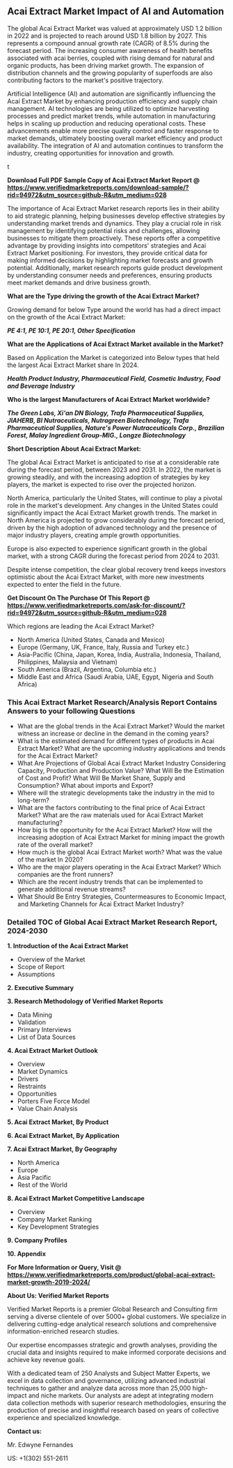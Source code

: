<h2>Acai Extract Market Impact of AI and Automation</h2><p>The global Acai Extract Market was valued at approximately USD 1.2 billion in 2022 and is projected to reach around USD 1.8 billion by 2027. This represents a compound annual growth rate (CAGR) of 8.5% during the forecast period. The increasing consumer awareness of health benefits associated with acai berries, coupled with rising demand for natural and organic products, has been driving market growth. The expansion of distribution channels and the growing popularity of superfoods are also contributing factors to the market's positive trajectory.</p><p>Artificial Intelligence (AI) and automation are significantly influencing the Acai Extract Market by enhancing production efficiency and supply chain management. AI technologies are being utilized to optimize harvesting processes and predict market trends, while automation in manufacturing helps in scaling up production and reducing operational costs. These advancements enable more precise quality control and faster response to market demands, ultimately boosting overall market efficiency and product availability. The integration of AI and automation continues to transform the industry, creating opportunities for innovation and growth.</p>t</p><p id="" class=""><strong>Download Full PDF Sample Copy of Acai Extract Market Report @ <a href="https://www.verifiedmarketreports.com/download-sample/?rid=94972&utm_source=github-R&utm_medium=028" target="_blank">https://www.verifiedmarketreports.com/download-sample/?rid=94972&utm_source=github-R&utm_medium=028</a></strong></p><p>The importance of&nbsp;Acai Extract Market research reports lies in their ability to aid strategic planning, helping businesses develop effective strategies by understanding market trends and dynamics. They play a crucial role in risk management by identifying potential risks and challenges, allowing businesses to mitigate them proactively. These reports offer a competitive advantage by providing insights into competitors' strategies and Acai Extract Market positioning. For investors, they provide critical data for making informed decisions by highlighting market forecasts and growth potential. Additionally, market research reports guide product development by understanding consumer needs and preferences, ensuring products meet market demands and drive business growth.</p><p><strong>What are the&nbsp;Type driving the growth of the Acai Extract Market?</strong></p><p id="" class="">Growing demand for below Type around the world has had a direct impact on the growth of the Acai Extract Market:</p><em><strong>PE 4:1, PE 10:1, PE 20:1, Other Specification</strong></em></p><strong>What are the&nbsp;Applications&nbsp;of Acai Extract Market available in the Market?</strong></p><p id="" class="">Based on Application the Market is categorized into Below types that held the largest Acai Extract Market share In 2024.</p><em><strong>Health Product Industry, Pharmaceutical Field, Cosmetic Industry, Food and Beverage Industry</strong></em></p><strong>Who is the largest Manufacturers of Acai Extract Market worldwide?</strong></p><p><em><strong>The Green Labs, Xi'an DN Biology, Trafa Pharmaceutical Supplies, JIAHERB, BI Nutraceuticals, Nutragreen Biotechnology, Trafa Pharmaceutical Supplies, Nature's Power Nutraceuticals Corp., Brazilian Forest, Malay Ingredient Group-MIG., Longze Biotechnology</strong></em></p><p id="" class=""><strong>Short Description About Acai Extract Market:</strong></p><p>The global Acai Extract Market is anticipated to rise at a considerable rate during the forecast period, between 2023 and 2031. In 2022, the market is growing steadily, and with the increasing adoption of strategies by key players, the market is expected to rise over the projected horizon.</p><p>North America, particularly the United States, will continue to play a pivotal role in the market's development. Any changes in the United States could significantly impact the Acai Extract Market growth trends. The market in North America is projected to grow considerably during the forecast period, driven by the high adoption of advanced technology and the presence of major industry players, creating ample growth opportunities.</p><p>Europe is also expected to experience significant growth in the global market, with a strong CAGR during the forecast period from 2024 to 2031.</p><p>Despite intense competition, the clear global recovery trend keeps investors optimistic about the Acai Extract Market, with more new investments expected to enter the field in the future.</p><p id="" class=""><strong>Get Discount On The Purchase Of This Report @ <a href="https://www.verifiedmarketreports.com/ask-for-discount/?rid=94972&utm_source=github-R&utm_medium=028" target="_blank">https://www.verifiedmarketreports.com/ask-for-discount/?rid=94972&utm_source=github-R&utm_medium=028</a></strong></p>Which regions are leading the Acai Extract Market?</p><ul><li>North America (United States, Canada and Mexico)</li><li>Europe (Germany, UK, France, Italy, Russia and Turkey etc.)</li><li>Asia-Pacific (China, Japan, Korea, India, Australia, Indonesia, Thailand, Philippines, Malaysia and Vietnam)</li><li>South America (Brazil, Argentina, Columbia etc.)</li><li>Middle East and Africa (Saudi Arabia, UAE, Egypt, Nigeria and South Africa)</li></ul><h3 id="" class="">This Acai Extract Market Research/Analysis Report Contains Answers to your following Questions</h3><ul><li>What are the global trends in the Acai Extract Market? Would the market witness an increase or decline in the demand in the coming years?</li><li>What is the estimated demand for different types of products in Acai Extract Market? What are the upcoming industry applications and trends for the Acai Extract Market?</li><li>What Are Projections of Global Acai Extract Market Industry Considering Capacity, Production and Production Value? What Will Be the Estimation of Cost and Profit? What Will Be Market Share, Supply and Consumption? What about imports and Export?</li><li>Where will the strategic developments take the industry in the mid to long-term?</li><li>What are the factors contributing to the final price of Acai Extract Market? What are the raw materials used for Acai Extract Market manufacturing?</li><li>How big is the opportunity for the Acai Extract Market? How will the increasing adoption of Acai Extract Market for mining impact the growth rate of the overall market?</li><li>How much is the global Acai Extract Market worth? What was the value of the market In 2020?</li><li>Who are the major players operating in the Acai Extract Market? Which companies are the front runners?</li><li>Which are the recent industry trends that can be implemented to generate additional revenue streams?</li><li>What Should Be Entry Strategies, Countermeasures to Economic Impact, and Marketing Channels for Acai Extract Market Industry?</li></ul><h3 id="" class="">Detailed TOC of Global Acai Extract Market Research Report, 2024-2030</h3><p id="" class=""><strong>1. Introduction of the Acai Extract Market</strong></p><ul><li>Overview of the Market</li><li>Scope of Report</li><li>Assumptions</li></ul><p id="" class=""><strong>2. Executive Summary</strong></p><p id="" class=""><strong>3. Research Methodology of Verified Market Reports</strong></p><ul><li>Data Mining</li><li>Validation</li><li>Primary Interviews</li><li>List of Data Sources</li></ul><p id="" class=""><strong>4. Acai Extract Market Outlook</strong></p><ul><li>Overview</li><li>Market Dynamics</li><li>Drivers</li><li>Restraints</li><li>Opportunities</li><li>Porters Five Force Model</li><li>Value Chain Analysis</li></ul><p id="" class=""><strong>5. Acai Extract Market, By Product</strong></p><p id="" class=""><strong>6. Acai Extract Market, By Application</strong></p><p id="" class=""><strong>7. Acai Extract Market, By Geography</strong></p><ul><li>North America</li><li>Europe</li><li>Asia Pacific</li><li>Rest of the World</li></ul><p id="" class=""><strong>8. Acai Extract Market Competitive Landscape</strong></p><ul><li>Overview</li><li>Company Market Ranking</li><li>Key Development Strategies</li></ul><p id="" class=""><strong>9. Company Profiles</strong></p><p id="" class=""><strong>10. Appendix</strong></p><p id="" class=""><strong>For More Information or Query, Visit @ <a href="https://www.verifiedmarketreports.com/product/global-acai-extract-market-growth-2019-2024/" target="_blank">https://www.verifiedmarketreports.com/product/global-acai-extract-market-growth-2019-2024/</a></strong></p><p id="" class=""><strong>About Us: Verified Market Reports</strong></p><p id="" class="">Verified Market Reports is a premier Global Research and Consulting firm serving a diverse clientele of over 5000+ global customers. We specialize in delivering cutting-edge analytical research solutions and comprehensive information-enriched research studies.</p><p id="" class="">Our expertise encompasses strategic and growth analyses, providing the crucial data and insights required to make informed corporate decisions and achieve key revenue goals.</p><p id="" class="">With a dedicated team of 250 Analysts and Subject Matter Experts, we excel in data collection and governance, utilizing advanced industrial techniques to gather and analyze data across more than 25,000 high-impact and niche markets. Our analysts are adept at integrating modern data collection methods with superior research methodologies, ensuring the production of precise and insightful research based on years of collective experience and specialized knowledge.</p><p id="" class=""><strong>Contact us:</strong></p><p id="" class="">Mr. Edwyne Fernandes</p><p id="" class="">US: +1(302) 551-2611</p>
